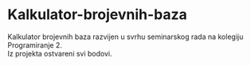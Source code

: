 # Kalkulator-brojevnih-baza
Kalkulator brojevnih baza razvijen u svrhu seminarskog rada na kolegiju Programiranje 2. <br>Iz projekta ostvareni svi bodovi.
